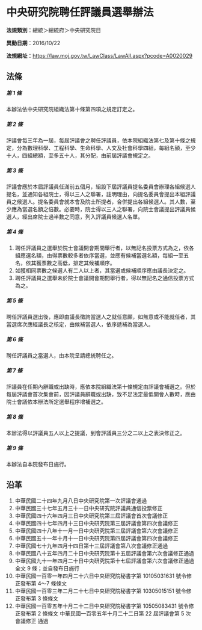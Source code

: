 # 中央研究院聘任評議員選舉辦法




**法規類別**：總統＞總統府＞中央研究院目

**異動日期**：2016/10/22  

**法規網址**：https://law.moj.gov.tw/LawClass/LawAll.aspx?pcode=A0020029



## 法條
##### 第 1 條
本辦法依中央研究院組織法第十條第四項之規定訂定之。

##### 第 2 條
評議會每三年為一屆，每屆評議會之聘任評議員，依本院組織法第七及第十條之規定，分為數理科學、工程科學、生命科學、人文及社會科學四組，每組名額，至少十人，四組總額，至多五十人，其分配，由前屆評議會規定之。

##### 第 3 條
評議會應於本屆評議員任滿前五個月，組設下屆評議員提名委員會辦理各組候選人提名，並通知各組院士，得以三人之聯署，註明理由，向提名委員會提出本組評議員之候選人。提名委員會就本會及院士所提者，合併提出各組候選人。其人數，至少應為當選名額之倍數。必要時，院士得以三人之聯署，向院士會議提出評議員候選人，經出席院士過半數之同意，列入評議員候選人名單。

##### 第 4 條
1. 聘任評議員之選舉於院士會議開會期間舉行者，以無記名投票方式為之，依各組應選名額，由得票數較多者依序當選，並應有候補當選名額，每組一至五名，依其獲票數之高低，排定其候補順序。
1. 如獲相同票數之候選人有二人以上者，其當選或候補順序應由議長決定之。
1. 聘任評議員之選舉未於院士會議開會期間舉行者，得以無記名之通信投票方式為之。

##### 第 5 條
聘任評議員選出後，應即由議長徵詢當選人之就任意願，如無意或不能就任者，其當選席次應經議長之核定，由候補當選人，依序遞補為當選人。

##### 第 6 條
聘任評議員之當選人，由本院呈請總統聘任之。

##### 第 7 條
評議員在任期內辭職或出缺時，應依本院組織法第十條規定由評議會補選之。但於每屆評議會首次集會前，因評議員辭職或出缺，致不足法定最低開會人數時，應由院士會議依本辦法所定選舉程序增補選之。

##### 第 8 條
本辦法得以評議員五人以上之提議，到會評議員三分之二以上之表決修正之。

##### 第 9 條
本辦法自本院發布日施行。

## 沿革
1. 中華民國二十四年九月八日中央研究院第一次評議會通過
1. 中華民國三十七年五月三十一日中央研究院評議員通信投票修正
1. 中華民國四十六年四月三日中央研究院第三屆評議會首次會議修正
1. 中華民國四十七年四月十三日中央研究院第三屆評議會第四次會議修正
1. 中華民國四十八年十一月一日中央研究院第三屆評議會第六次會議修正
1. 中華民國五十一年十月十一日中央研究院第四屆評議會第四次會議修正
1. 中華民國七十九年四月十四日第十三屆評議會第八次會議修正通過
1. 中華民國八十五年四月二十日中央研究院第十五屆評議會第六次會議修正通過                                                        
1. 中華民國九十一年四月二十日中央研究院第十七屆評議會第六次會議修正通過全文 9  條；並自發布日施行
1.  中華民國一百零一年四月二十六日中央研究院秘書字第 10105031631  號令修正發布第 4～7 條條文
1.  中華民國一百零三年二月二十七日中央研究院秘書字第 10305015151  號令修正發布第  3  條條文
1.  中華民國一百零五年十月二十二日中央研究院秘書字第 10505083431  號令修正發布第 2  條條文  中華民國一百零五年十月二十二日第 22 屆評議會第 5  次會議修正  通過
